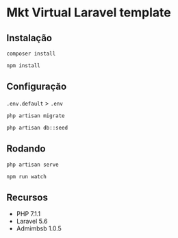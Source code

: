 # Mkt Virtual Laravel template

## Instalação

`composer install`

`npm install`

## Configuração

`.env.default` > `.env`

`php artisan migrate`

`php artisan db::seed`

## Rodando

`php artisan serve`

`npm run watch`


## Recursos
* PHP 7.1.1
* Laravel 5.6
* Admimbsb 1.0.5
